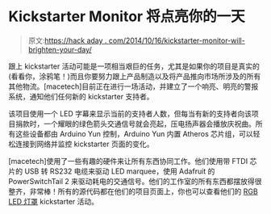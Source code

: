 # Kickstarter Monitor 将点亮你的一天

> 原文:[https://hack aday . com/2014/10/16/kickstarter-monitor-will-brighten-your-day/](https://hackaday.com/2014/10/16/kickstarter-monitor-will-brighten-your-day/)

跟上 kickstarter 活动可能是一项相当艰巨的任务，尤其是如果你的项目是真实的(看看你，涂鸦笔！)而且你要努力跟上产品制造以及将产品推向市场所涉及的所有其他物流。[macetech]目前正在进行一场活动，并建立了一个响亮、明亮的警报系统，通知他们任何新的 kickstarter 支持者。

该项目使用一个 LED 字幕来显示当前的支持者人数，但每当有新的支持者向该项目捐款时，一个耀眼的绿色箭头交通信号就会亮起，压电扬声器会播放庆祝曲。所有这些设备都由 Arduino Yun 控制，Arduino Yun 内置 Atheros 芯片组，可以轻松连接到网络并监控 kickstarter 页面的变化。

[macetech]使用了一些有趣的硬件来让所有东西协同工作。他们使用带 FTDI 芯片的 USB 转 RS232 电缆来驱动 LED marquee，使用 Adafruit 的 PowerSwitchTail 2 来驱动耗电的交通信号。他们的工作室的所有东西都摆放得很整齐，非常棒！所有的源代码都在他们的项目页面上，你也可以查看他们的 [RGB LED 灯罩](https://www.kickstarter.com/projects/macetech/rgb-led-shades) kickstarter 活动。